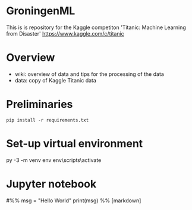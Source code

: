 # GroningenML

This is is repository for the Kaggle competiton 'Titanic: Machine Learning from Disaster'
https://www.kaggle.com/c/titanic

# Overview

- wiki: overview of data and tips for the processing of the data 
- data: copy of Kaggle Titanic data

# Preliminaries

`pip install -r requirements.txt`

# Set-up virtual environment
py -3 -m venv env
env\scripts\activate

# Jupyter notebook
#%%
msg = "Hello World"
print(msg)
%% [markdown]


